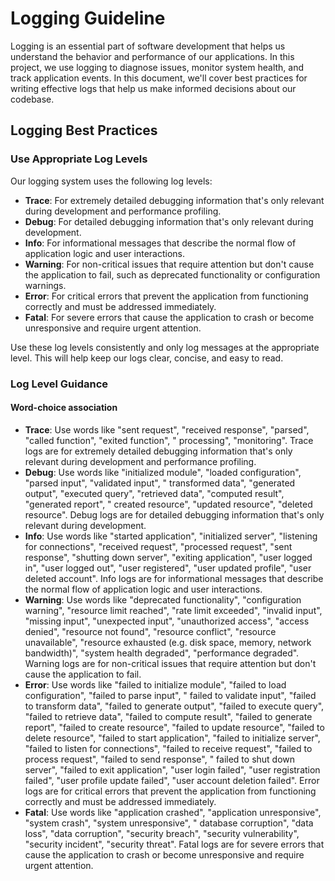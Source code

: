 # Logging Guideline

Logging is an essential part of software development that helps us understand the behavior and performance of our
applications. In this project, we use logging to diagnose issues, monitor system health, and track application events.
In this document, we'll cover best practices for writing effective logs that help us make informed decisions about our
codebase.

## Logging Best Practices

### Use Appropriate Log Levels

Our logging system uses the following log levels:

- **Trace**: For extremely detailed debugging information that's only relevant during development and performance
  profiling.
- **Debug**: For detailed debugging information that's only relevant during development.
- **Info**: For informational messages that describe the normal flow of application logic and user interactions.
- **Warning**: For non-critical issues that require attention but don't cause the application to fail, such as
  deprecated functionality or configuration warnings.
- **Error**: For critical errors that prevent the application from functioning correctly and must be addressed
  immediately.
- **Fatal**: For severe errors that cause the application to crash or become unresponsive and require urgent attention.

Use these log levels consistently and only log messages at the appropriate level. This will help keep our logs clear,
concise, and easy to read.

### Log Level Guidance

#### Word-choice association

- **Trace**: Use words like "sent request", "received response", "parsed", "called function", "exited function", "
  processing", "monitoring". Trace logs are for extremely detailed debugging information that's only relevant during
  development and performance profiling.
- **Debug**: Use words like "initialized module", "loaded configuration", "parsed input", "validated input", "
  transformed data", "generated output", "executed query", "retrieved data", "computed result", "generated report", "
  created resource", "updated resource", "deleted resource". Debug logs are for detailed debugging information that's
  only relevant during development.
- **Info**: Use words like "started application", "initialized server", "listening for connections", "received
  request", "processed request", "sent response", "shutting down server", "exiting application", "user logged in", "user
  logged out", "user registered", "user updated profile", "user deleted account". Info logs are for informational
  messages that describe the normal flow of application logic and user interactions.
- **Warning**: Use words like "deprecated functionality", "configuration warning", "resource limit reached", "rate limit
  exceeded", "invalid input", "missing input", "unexpected input", "unauthorized access", "access denied", "resource not
  found", "resource conflict", "resource unavailable", "resource exhausted (e.g. disk space, memory, network
  bandwidth)", "system health degraded", "performance degraded". Warning logs are for non-critical issues that require
  attention but don't cause the application to fail.
- **Error**: Use words like "failed to initialize module", "failed to load configuration", "failed to parse input", "
  failed to validate input", "failed to transform data", "failed to generate output", "failed to execute query", "failed
  to retrieve data", "failed to compute result", "failed to generate report", "failed to create resource", "failed to
  update resource", "failed to delete resource", "failed to start application", "failed to initialize server", "failed
  to listen for connections", "failed to receive request", "failed to process request", "failed to send response", "
  failed to shut down server", "failed to exit application", "user login failed", "user registration failed", "user
  profile update failed", "user account deletion failed". Error logs are for critical errors that prevent the
  application from functioning correctly and must be addressed immediately.
- **Fatal**: Use words like "application crashed", "application unresponsive", "system crash", "system unresponsive", "
  database corruption", "data loss", "data corruption", "security breach", "security vulnerability", "security
  incident", "security threat". Fatal logs are for severe errors that cause the application to crash or become
  unresponsive and require urgent attention.